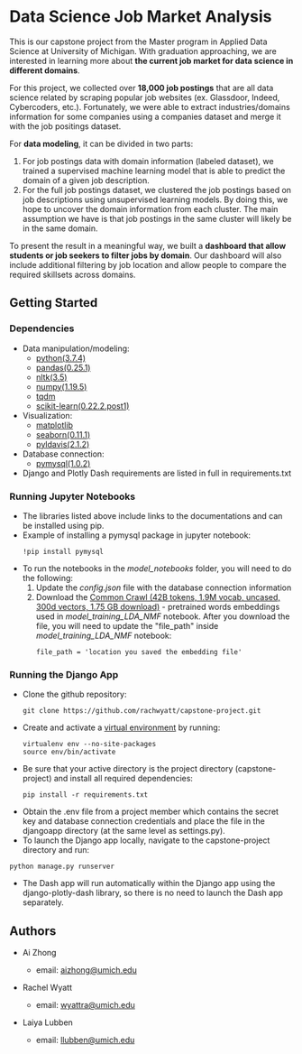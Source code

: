 # Data Science Job Market Analysis 

This is our capstone project from the Master program in Applied Data Science at University of Michigan. With graduation approaching, we are interested in learning more about **the current job market for data science in different domains**. 

For this project, we collected over **18,000 job postings** that are all data science related by scraping popular job websites (ex. Glassdoor, Indeed, Cybercoders, etc.).  Fortunately, we were able to extract industries/domains information for some companies using a companies dataset and merge it with the job positings dataset.

For **data modeling**, it can be divided in two parts:

1. For job postings data with domain information (labeled dataset), we trained a supervised machine learning model that is able to predict the domain of a given job description. 
2. For the full job postings dataset, we clustered the job postings based on job descriptions using unsupervised learning models. By doing this, we hope to uncover the domain information from each cluster. The main assumption we have is that job postings in the same cluster will likely be in the same domain.  

To present the result in a meaningful way, we built a **dashboard that allow students or job seekers to filter jobs by domain**. Our dashboard will also include additional filtering by job location and allow people to compare the required skillsets across domains. 

## Getting Started

### Dependencies

* Data manipulation/modeling: 
    * [python(3.7.4)](https://www.python.org/downloads/release/python-374/)
    * [pandas(0.25.1)](https://pandas.pydata.org/pandas-docs/version/0.25.1/install.html)
    * [nltk(3.5)](https://pypi.org/project/nltk/3.5/)
    * [numpy(1.19.5)](https://pypi.org/project/numpy/1.19.5/)
    * [tqdm](https://pypi.org/project/tqdm/)
    * [scikit-learn(0.22.2.post1)](https://pypi.org/project/scikit-learn/0.22.2.post1/)
* Visualization: 
    * [matplotlib](https://pypi.org/project/matplotlib/)
    * [seaborn(0.11.1)](https://pypi.org/project/seaborn/)
    * [pyldavis(2.1.2)](https://pyldavis.readthedocs.io/en/latest/readme.html)
* Database connection:
    * [pymysql(1.0.2)](https://pypi.org/project/PyMySQL/)
* Django and Plotly Dash requirements are listed in full in requirements.txt

### Running Jupyter Notebooks

* The libraries listed above include links to the documentations and can be installed using pip. 
* Example of installing a pymysql package in jupyter notebook:
    ```
    !pip install pymysql
    ```
* To run the notebooks in the *model_notebooks* folder, you will need to do the following: 
    1. Update the *config.json* file with the database connection information
    2. Download the [Common Crawl (42B tokens, 1.9M vocab, uncased, 300d vectors, 1.75 GB download)](https://nlp.stanford.edu/projects/glove/) - pretrained words embeddings used in *model_training_LDA_NMF* notebook. After you download the file, you will need to update the "file_path" inside *model_training_LDA_NMF* notebook:
        ```
        file_path = 'location you saved the embedding file'
        ```
        
### Running the Django App
* Clone the github repository:
    ```
    git clone https://github.com/rachwyatt/capstone-project.git
    ```
* Create and activate a <a href='https://pypi.org/project/virtualenv/'>virtual environment</a> by running:
    ```
    virtualenv env --no-site-packages
    source env/bin/activate
    ```
* Be sure that your active directory is the project directory (capstone-project) and install all required dependencies:
    ```
    pip install -r requirements.txt
    ```
* Obtain the .env file from a project member which contains the secret key and database connection credentials and place the file in the djangoapp directory (at the same level as settings.py).
* To launch the Django app locally, navigate to the capstone-project directory and run:
```
python manage.py runserver
```
* The Dash app will run automatically within the Django app using the django-plotly-dash library, so there is no need to launch the Dash app separately.


## Authors

* Ai Zhong
    * email: aizhong@umich.edu

* Rachel Wyatt 
    * email: wyattra@umich.edu

* Laiya Lubben
    * email: llubben@umich.edu
